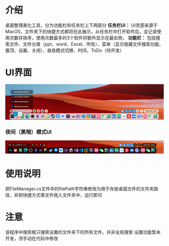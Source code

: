 # 介绍
桌面整理美化工具，分为功能栏和任务栏上下两部分
**任务栏UI：** UI灵感来源于MacOS，文件夹下的快捷方式都将在此展示，从任务栏中打开软件后，会记录使用次数并排序，使用次数最多的3个软件将额外显示在最右侧，
**功能栏：** 包括搜索文件、文件分类（ppt、word、Excel、所有）、菜单（显示隐藏文件搜索功能、置顶、设置、关闭）、昼夜模式切换、时间、ToDo（待开发）
# UI界面
![image](https://github.com/MoYu030/DesktopFileOrganizer-WPF/blob/main/DesktopFileOrganizer/Resources/123123.png)
### 夜间（黑暗）模式UI
![image](https://github.com/MoYu030/DesktopFileOrganizer-WPF/blob/main/DesktopFileOrganizer/Resources/132132.png)
# 使用说明
把FileManager.cs文件中的filePath字符串修改为用于存放桌面文件的文件夹路径，并把快捷方式等文件拖入文件夹中，运行即可
# 注意
该程序中搜索框只搜索设置的文件夹下的所有文件，并非全局搜索
设置功能暂未开发，须手动在代码中修改
